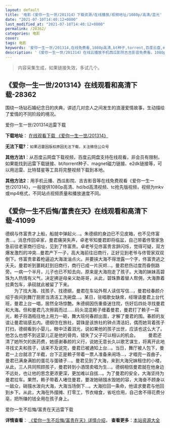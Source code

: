 ```yaml
---
layout: default
title: '电影《爱你一生一世/201314》下载资源/在线播放/视频地址/1080p/高清/蓝光'
date: "2021-07-10T14:40:12+0800"
last_modified_at: "2021-07-10T14:40:12+0800"
permalink: /28362/
categories: 电影
cover:
tags: 电影
keywords: '爱你一生一世/201314,在线免费看,1080p高清,bt种子,torrent,百度云盘,magnet,磁力链,迅雷下载资源'
description: '《爱你一生一世/201314》在线云播放手机西瓜影院吉吉影音免费看，1080p高清bd/hd未删减完整版和tc抢先枪版，mkv/mp4格式，附带bt/torrent种子、magnet/磁力链、百度云盘、网盘资源迅雷下载链接'
---
```


>内容采集生成，如果链接失效，多试几个。


## 《爱你一生一世/201314》在线观看和高清下载-28362

围绕一场钻石婚纪念日的庆典，讲述几对恋人之间发生的浪漫爱情故事，生动描绘了爱情的不同阶段的境况。</p>


爱你一生一世/201314迅雷下载

**下载地址**： [在线观看下载 《爱你一生一世/201314》](https://www.993dy.com//vod-detail-id-20148.html) 


**无法下载?**：`如果迅雷因版权原因无法下载，关注微信公众号 `

**其他方法1**：从百度云网盘下载视频，百度云网盘支持在线观看，非会员有限制，如果能找到迅雷下载链接、bt/torrent种子、magnet磁力链接、e2dk链接等，可以用迅雷、比特彗星等工具将完整视频下载到本地。

**其他方法2**：用手机云播、西瓜影院、吉吉影音等在线免费观看《爱你一生一世/201314》，一般提供1080p高清、hd/bd高清视频、tc抢先版视频，视频为mkv或mp4格式，不同站点视频质量和播放速度不同。


## 《爱你一生不后悔/富贵在天》在线观看和高清下载-41099

德纲与佟富贵才上船，船就中弹起火…。朱德纲的身边已不见皮箱，也不见佟富贵&hellip;。消息传回卓家，曼君痛哭失声，卓老爷知曼君即将临盆，自己带着佟管家急急前往老家商行旧址，见到了佟富贵。卓老爷见佟富贵言辞闪烁，觉得可疑，双方爆发激烈的冲突…曼君产下一子，高大海前往旧商行，正好见到老爷与佟管家双双倒下。佟富贵拿着枪逼迫大海泼油点火。并要挟大海不得泄露一个字，佟富贵逃之夭夭。曼君听到噩耗赶到旧商行，商行已成一片灰烬&hellip;。曼君悲伤过度而昏倒路旁。一病一个半月，儿子也已不知去向，原来是大海抱走了孩子。大海的妹妹高碧珠为人热情有义气，决定拂逆母亲义助哥哥，从此，碧珠靠着替人帮佣，大海靠着拉黄包车，承砚就此被留了下来。<br />　　为了找大海、找孩子、找德纲，曼君在车站外帮人读信写信&hellip;，曼君经春颜介绍于夜间到舞厅厨房当清洁工洗碗盘&hellip;。某日，驻唱歌女缺席，经理请曼君上台代班，曼君上台一唱，居然全场惊艶。朱德纲因伤重昏迷住院，伤好后四处寻找曼君和大海。但和曼君几次擦肩而过……码头混混赖子缠着曼君，曼君打了赖子一耳光，赖子将酒瓶往地上用力一砸，舞大班何春颜出面，才解了曼君的围。春颜的友谊让曼君铭感五内。德纲住在旅社，碧珠是该旅社的钟点清洁妇，偶而她背着孩子打扫，德纲看到小婴儿，眼中泛着泪光，说如果他的孩子出世，应该也这么大了。他怎么也想不到这婴儿正是他的骨肉，错失了父子可以相认的机会。 　　曼君还清了她所欠的医药费，她感谢春颜的义行，说她无意长久以歌艺谋生，将离开此地寻找丈夫和孩子，话来不及说完，曼君已被通知上台…。当日，舞厅被人包下，曼君一上台就凉了半截，台下正是赖子带着一票人准备来闹场&hellip;，才唱完一首曲子，曼君已满身满脸的蛋花与蛋碴子…。曼君见到了大海，来到大海兄妹租住的小楼，从此，三人共同照顾孩子，曼君转到小酒馆卖唱为生…。德纲相信曼君就在他身边不远处，也让他的思念更浓更深，更加难以自拔&hellip;。为了曼君的安全，大海坚持为曼君拉车。果然，赖子带着人堵住曼君，要泼她硝镪水毁她的容，大海奋不顾身以一敌众，硝镪水泼向大海，大海当场倒下…。大海捡回一条命，他请求曼君与他回到乡下。从此，大海在外摆摊、打零工，节衣缩食，省吃俭用，自己舍不得花费分亳，把所赚的钱全用在孩子身上。


爱你一生不后悔/富贵在天迅雷下载

**详情查看**： [《爱你一生不后悔/富贵在天》详情介绍](/movie/41099/)， **查看更多**：[本站资源大全](/movie/t/all/)

